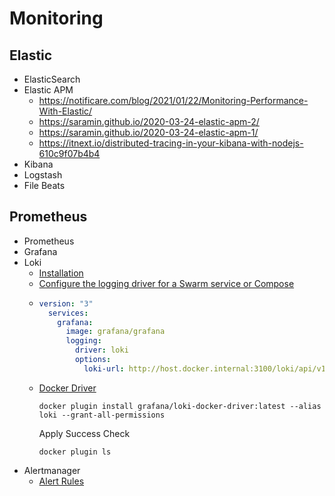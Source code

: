 # Monitoring

## Elastic
* ElasticSearch
* Elastic APM
  * <https://notificare.com/blog/2021/01/22/Monitoring-Performance-With-Elastic/>
  * <https://saramin.github.io/2020-03-24-elastic-apm-2/>
  * <https://saramin.github.io/2020-03-24-elastic-apm-1/>
  * <https://itnext.io/distributed-tracing-in-your-kibana-with-nodejs-610c9f07b4b4>
* Kibana
* Logstash
* File Beats

## Prometheus
* Prometheus
* Grafana
* Loki
  * [Installation](https://grafana.com/docs/loki/latest/installation/docker/)
  * [Configure the logging driver for a Swarm service or Compose](https://grafana.com/docs/loki/latest/clients/docker-driver/configuration/#configure-the-logging-driver-for-a-swarm-service-or-compose)
  * ```YAML
    version: "3"
      services:
        grafana:
          image: grafana/grafana
          logging:
            driver: loki
            options:
              loki-url: http://host.docker.internal:3100/loki/api/v1/push
      ```
  * [Docker Driver](https://grafana.com/docs/loki/latest/clients/docker-driver/)
    ```shell
    docker plugin install grafana/loki-docker-driver:latest --alias loki --grant-all-permissions
    ```
    Apply Success Check
    ```shell
    docker plugin ls
    ```
* Alertmanager
    * [Alert Rules](https://awesome-prometheus-alerts.grep.to/rules)
